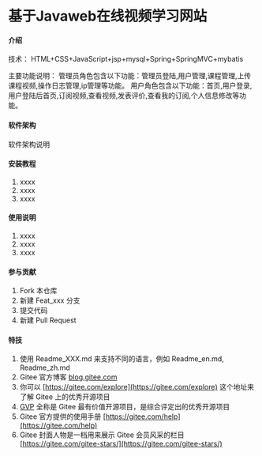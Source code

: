# 基于Javaweb在线视频学习网站

#### 介绍
技术：
HTML+CSS+JavaScript+jsp+mysql+Spring+SpringMVC+mybatis													

主要功能说明： 管理员角色包含以下功能：管理员登陆,用户管理,课程管理,上传课程视频,操作日志管理,ip管理等功能。
用户角色包含以下功能：首页,用户登录,用户登陆后首页,订阅视频,查看视频,发表评价,查看我的订阅,个人信息修改等功能。

#### 软件架构
软件架构说明


#### 安装教程

1.  xxxx
2.  xxxx
3.  xxxx

#### 使用说明

1.  xxxx
2.  xxxx
3.  xxxx

#### 参与贡献

1.  Fork 本仓库
2.  新建 Feat_xxx 分支
3.  提交代码
4.  新建 Pull Request


#### 特技

1.  使用 Readme\_XXX.md 来支持不同的语言，例如 Readme\_en.md, Readme\_zh.md
2.  Gitee 官方博客 [blog.gitee.com](https://blog.gitee.com)
3.  你可以 [https://gitee.com/explore](https://gitee.com/explore) 这个地址来了解 Gitee 上的优秀开源项目
4.  [GVP](https://gitee.com/gvp) 全称是 Gitee 最有价值开源项目，是综合评定出的优秀开源项目
5.  Gitee 官方提供的使用手册 [https://gitee.com/help](https://gitee.com/help)
6.  Gitee 封面人物是一档用来展示 Gitee 会员风采的栏目 [https://gitee.com/gitee-stars/](https://gitee.com/gitee-stars/)
